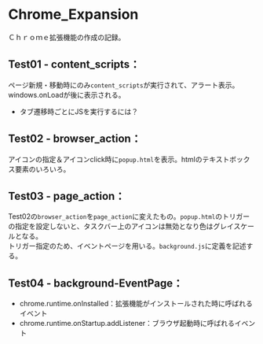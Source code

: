 # Chrome_Expansion
Ｃｈｒｏｍｅ拡張機能の作成の記録。
## Test01 - content_scripts：
ページ新規・移動時にのみ`content_scripts`が実行されて、アラート表示。windows.onLoadが後に表示される。
- タブ遷移時ごとにJSを実行するには？

## Test02 - browser_action：
アイコンの指定＆アイコンclick時に`popup.html`を表示。htmlのテキストボックス要素のいろいろ。

## Test03 - page_action：
Test02の`browser_action`を`page_action`に変えたもの。`popup.html`のトリガーの指定を設定しないと、タスクバー上のアイコンは無効となり色はグレイスケールとなる。  
トリガー指定のため、イベントページを用いる。`background.js`に定義を記述する。

## Test04 - background-EventPage：
- chrome.runtime.onInstalled：拡張機能がインストールされた時に呼ばれるイベント
- chrome.runtime.onStartup.addListener：ブラウザ起動時に呼ばれるイベント
